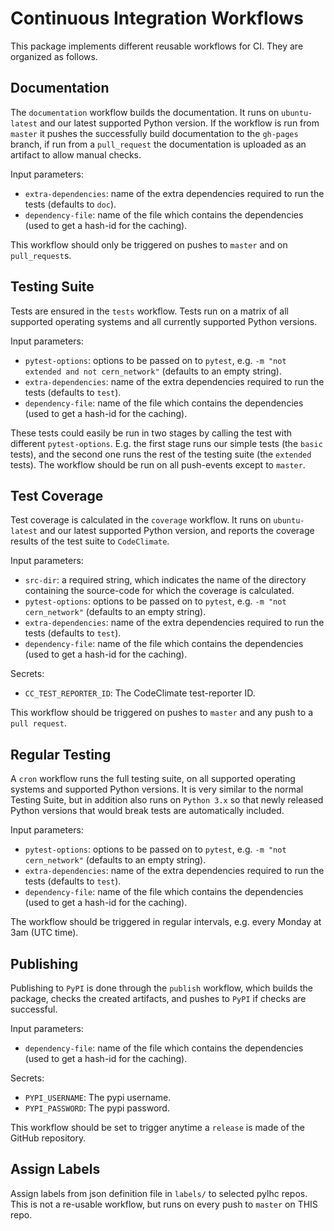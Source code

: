 # Continuous Integration Workflows

This package implements different reusable workflows for CI.
They are organized as follows.

## Documentation

The `documentation` workflow builds the documentation.
It runs on `ubuntu-latest` and our latest supported Python version.
If the workflow is run from `master` it pushes the successfully build documentation to the `gh-pages` branch, if run from a `pull_request` the documentation is uploaded as an artifact to allow manual checks.

Input parameters:

- `extra-dependencies`: name of the extra dependencies required to run the tests (defaults to `doc`).
- `dependency-file`: name of the file which contains the dependencies (used to get a hash-id for the caching).

This workflow should only be triggered on pushes to `master` and on `pull_request`s.

## Testing Suite

Tests are ensured in the `tests` workflow.
Tests run on a matrix of all supported operating systems and all currently supported Python versions.

Input parameters:

- `pytest-options`: options to be passed on to `pytest`, e.g. `-m "not extended and not cern_network"` (defaults to an empty string).
- `extra-dependencies`: name of the extra dependencies required to run the tests (defaults to `test`).
- `dependency-file`: name of the file which contains the dependencies (used to get a hash-id for the caching).

These tests could easily be run in two stages by calling the test with different `pytest-options`.
E.g. the first stage runs our simple tests (the `basic` tests), and the second one runs the rest of the testing suite (the `extended` tests).
The workflow should be run on all push-events except to `master`.

## Test Coverage

Test coverage is calculated in the `coverage` workflow.
It runs on `ubuntu-latest` and our latest supported Python version, and reports the coverage results of the test suite to `CodeClimate`.

Input parameters:

- `src-dir`: a required string, which indicates the name of the directory containing the source-code for which the coverage is calculated.
- `pytest-options`: options to be passed on to `pytest`, e.g. `-m "not cern_network"` (defaults to an empty string).
- `extra-dependencies`: name of the extra dependencies required to run the tests (defaults to `test`).
- `dependency-file`: name of the file which contains the dependencies (used to get a hash-id for the caching).

Secrets:

- `CC_TEST_REPORTER_ID`: The CodeClimate test-reporter ID.

This workflow should be triggered on pushes to `master` and any push to a `pull request`.

## Regular Testing

A `cron` workflow runs the full testing suite, on all supported operating systems and supported Python versions.
It is very similar to the normal Testing Suite, but in addition also runs on `Python 3.x` so that newly released Python versions that would break tests are automatically included.

Input parameters:

- `pytest-options`: options to be passed on to `pytest`, e.g. `-m "not cern_network"` (defaults to an empty string).
- `extra-dependencies`: name of the extra dependencies required to run the tests (defaults to `test`).
- `dependency-file`: name of the file which contains the dependencies (used to get a hash-id for the caching).

The workflow should be triggered in regular intervals, e.g. every Monday at 3am (UTC time).

## Publishing

Publishing to `PyPI` is done through the `publish` workflow, which builds the package, checks the created artifacts, and pushes to `PyPI` if checks are successful.

Input parameters:

- `dependency-file`: name of the file which contains the dependencies (used to get a hash-id for the caching).

Secrets:

- `PYPI_USERNAME`: The pypi username.
- `PYPI_PASSWORD`: The pypi password.

This workflow should be set to trigger anytime a `release` is made of the GitHub repository.


## Assign Labels

Assign labels from json definition file in `labels/` to selected pylhc repos. 
This is not a re-usable workflow, but runs on every push to `master` on THIS repo.
